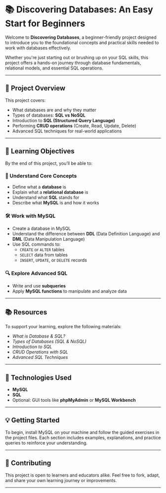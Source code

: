 # 📚 Discovering Databases: An Easy Start for Beginners

Welcome to **Discovering Databases**, a beginner-friendly project designed to introduce you to the foundational concepts and practical skills needed to work with databases effectively.

Whether you're just starting out or brushing up on your SQL skills, this project offers a hands-on journey through database fundamentals, relational models, and essential SQL operations.

---

## 🚀 Project Overview

This project covers:

- What databases are and why they matter
- Types of databases: **SQL vs NoSQL**
- Introduction to **SQL (Structured Query Language)**
- Performing **CRUD operations** (Create, Read, Update, Delete)
- Advanced SQL techniques for real-world applications

---

## 🎯 Learning Objectives

By the end of this project, you’ll be able to:

### 🧠 Understand Core Concepts
- Define what a **database** is
- Explain what a **relational database** is
- Understand what **SQL** stands for
- Describe what **MySQL** is and how it works

### 🛠️ Work with MySQL
- Create a database in MySQL
- Understand the difference between **DDL** (Data Definition Language) and **DML** (Data Manipulation Language)
- Use SQL commands to:
  - `CREATE` or `ALTER` tables
  - `SELECT` data from tables
  - `INSERT`, `UPDATE`, or `DELETE` records

### 🔍 Explore Advanced SQL
- Write and use **subqueries**
- Apply **MySQL functions** to manipulate and analyze data

---

## 📚 Resources

To support your learning, explore the following materials:

- *What is Database & SQL?*
- *Types of Databases (SQL & NoSQL)*
- *Introduction to SQL*
- *CRUD Operations with SQL*
- *Advanced SQL Techniques*

---

## 🧪 Technologies Used

- **MySQL**
- **SQL**
- Optional: GUI tools like **phpMyAdmin** or **MySQL Workbench**

---

## 💡 Getting Started

To begin, install MySQL on your machine and follow the guided exercises in the project files. Each section includes examples, explanations, and practice queries to reinforce your understanding.

---

## 🤝 Contributing

This project is open to learners and educators alike. Feel free to fork, adapt, and share your own learning journey or improvements.

---
